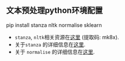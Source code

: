
## 文本预处理python环境配置

pip install stanza nltk normalise sklearn 
- `stanza`, `nltk`相关资源在[这里](https://pan.baidu.com/s/1UwT6P6lOlhH2OV-hzQAKWw) (提取码: mk8x).
- 关于`stanza` 的详细信息在[这里](https://github.com/stanfordnlp/stanza).
- 关于 `normalise` 的详细信息在[这里](https://github.com/EFord36/normalise).

